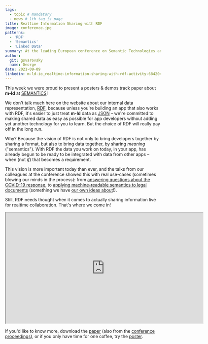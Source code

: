 ```yaml
---
tags:
  - topic # mandatory
  - news # 1th tag is page
title: Realtime Information Sharing with RDF
image: conference.jpg
patterns:
  - 'RDF'
  - 'Semantics'
  - 'Linked Data'
summary: At the leading European conference on Semantic Technologies and AI
author:
  git: gsvarovsky
  name: George
date: 2021-09-09
linkedin: m-ld-io_realtime-information-sharing-with-rdf-activity-6842042137136123904-2c9r
---
```

This week we were proud to present a posters & demos track paper about **m-ld** at [SEMANTiCS](https://2021-eu.semantics.cc/)!

We don't talk much here on the website about our internal data representation, [RDF](https://www.w3.org/RDF/), because unless you're building an app that also works with RDF, it's easier to just treat **m-ld** data as [JSON](http://json.org/) – we're committed to making shared data as easy as possible for app developers without adding yet another technology for you to learn. But the choice of RDF will really pay off in the long run.

Why? Because the vision of RDF is not only to bring developers together by sharing a format, but also to bring data together, by sharing _meaning_ ("semantics"). With RDF the data you work on today, in your app, has already begun to be ready to be integrated with data from other apps – when (not _if_) that becomes a requirement.

This vision is more important today than ever, and the talks from our colleagues at the conference showed this with real use-cases (sometimes blowing our minds in the process): from [answering questions about the COVID-19 response](https://2021-eu.semantics.cc/knowledge-retrieving-coronabot-german-government-driven-semantic-technologies), to [applying machine-readable semantics to legal documents](https://2021-eu.semantics.cc/applying-semantics-legal-data-gfwm-special-track) (something we have [our own ideas about](https://github.com/m-ld/m-ld-security-spec/blob/main/threats/legal-docs.md)!).

Still, RDF needs thought when it comes to actually sharing information live for realtime collaboration. That's where we come in!

<iframe src="https://drive.google.com/file/d/15OLzANCftmmV6vjaMUEPDNdxehcp5Pwp/preview" width="640" height="360" allow="autoplay"></iframe>

If you'd like to know more, download the [paper](https://bit.ly/realtime-rdf-paper) (also from the [conference proceedings](http://ceur-ws.org/Vol-2941/)), or if you only have time for one coffee, try the [poster](https://bit.ly/realtime-rdf-poster).
